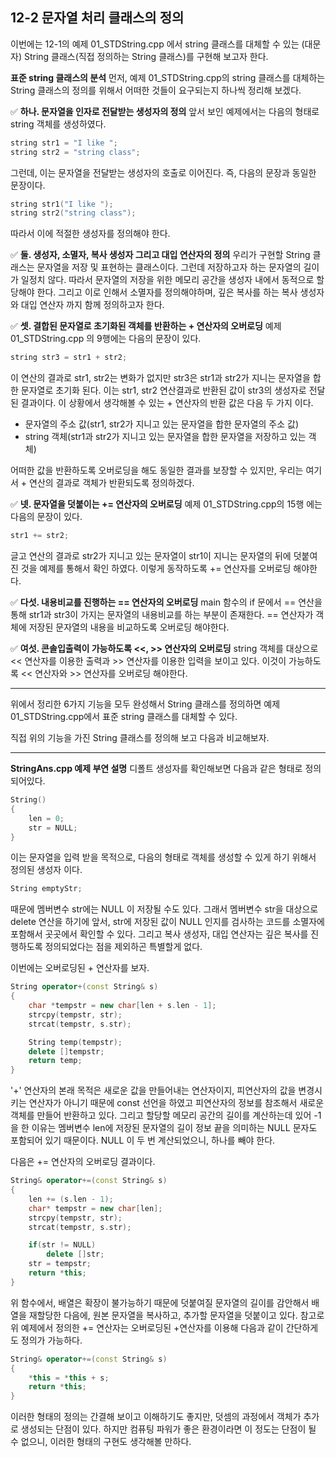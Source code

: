 12-2 문자열 처리 클래스의 정의
---
이번에는 12-1의 예제 01_STDString.cpp 에서 string 클래스를 대체할 수 있는 (대문자) String 클래스(직접 정의하는 String 클래스)를 구현해 보고자 한다.

**표준 string 클래스의 분석**
먼저, 예제 01_STDString.cpp의 string 클래스를 대체하는 String 클래스의 정의를 위해서 어떠한 것들이 요구되는지 하나씩 정리해 보겠다.

✅ **하나. 문자열을 인자로 전달받는 생성자의 정의**
앞서 보인 예제에서는 다음의 형태로 string 객체를 생성하였다.
``` C++
string str1 = "I like ";
string str2 = "string class";
```

그런데, 이는 문자열을 전달받는 생성자의 호출로 이어진다. 즉, 다음의 문장과 동일한 문장이다.

``` C++
string str1("I like ");
string str2("string class");
```
따라서 이에 적절한 생성자를 정의해야 한다.

✅ **둘. 생성자, 소멸자, 복사 생성자 그리고 대입 연산자의 정의**
우리가 구현할 String 클래스는 문자열을 저장 및 표현하는 클래스이다. 그런데 저장하고자 하는 문자열의 길이가 일정치 않다. 따라서 문자열의 저장을 위한 메모리 공간을 생성자 내에서 동적으로 할당해야 한다. 그리고 이로 인해서 소멸자를 정의해야하며, 깊은 복사를 하는 복사 생성자와 대입 연산자 까지 함께 정의하고자 한다.

✅ **셋. 결합된 문자열로 초기화된 객체를 반환하는 + 연산자의 오버로딩**
예제 01_STDString.cpp 의 9행에는 다음의 문장이 있다.

``` C++
string str3 = str1 + str2;
```

이 연산의 결과로 str1, str2는 변화가 없지만 str3은 str1과 str2가 지니는 문자열을 합한 문자열로 초기화 된다. 이는 str1, str2 연산결과로 반환된 값이 str3의 생성자로 전달된 결과이다. 이 상황에서 생각해볼 수 있는 + 연산자의 반환 값은 다음 두 가지 이다.
* 문자열의 주소 값(str1, str2가 지니고 있는 문자열을 합한 문자열의 주소 값)
* string 객체(str1과 str2가 지니고 있는 문자열을 합한 문자열을 저장하고 있는 객체)

어떠한 값을 반환하도록 오버로딩을 해도 동일한 결과를 보장할 수 있지만, 우리는 여기서 + 연산의 결과로 객체가 반환되도록 정의하겠다.

✅ **넷. 문자열을 덧붙이는 += 연산자의 오버로딩**
예제 01_STDString.cpp의 15행 에는 다음의 문장이 있다.
``` C++
str1 += str2;
```
글고 연산의 결과로 str2가 지니고 있는 문자열이 str1이 지니는 문자열의 뒤에 덧붙여진 것을 예제를 통해서 확인 하였다. 이렇게 동작하도록 += 연산자를 오버로딩 해야한다.

✅ **다섯. 내용비교를 진행하는 == 연산자의 오버로딩**
main 함수의 if 문에서 == 연산을 통해 str1과 str3이 가지는 문자열의 내용비교를 하는 부분이 존재한다. == 연산자가 객체에 저장된 문자열의 내용을 비교하도록 오버로딩 해야한다.

✅ **여섯. 콘솔입출력이 가능하도록 <<, >> 연산자의 오버로딩**
string 객체를 대상으로 << 연산자를 이용한 출력과 >> 연산자를 이용한 입력을 보이고 있다.
이것이 가능하도록 << 연산자와 >> 연산자를 오버로딩 해야한다.

---
위에서 정리한 6가지 기능을 모두 완성해서 String 클래스를 정의하면 예제 01_STDString.cpp에서 표준 string 클래스를 대체할 수 있다. 

직접 위의 기능을 가진 String 클래스를 정의해 보고 다음과 비교해보자.

---

**StringAns.cpp 예제 부연 설명**
디폴트 생성자를 확인해보면 다음과 같은 형태로 정의 되어있다.
``` C++
String()
{
    len = 0;
    str = NULL;
}
```
이는 문자열을 입력 받을 목적으로, 다음의 형태로 객체를 생성할 수 있게 하기 위해서 정의된 생성자 이다.

``` C++
String emptyStr;
```
때문에 멤버변수 str에는 NULL 이 저장될 수도 있다. 그래서 멤버변수 str을 대상으로 delete 연산을 하기에 앞서, str에 저장된 값이 NULL 인지를 검사하는 코드를 소멸자에 포함해서 곳곳에서 확인할 수 있다.
그리고 복사 생성자, 대입 연산자는 깊은 복사를 진행하도록 정의되었다는 점을 제외하곤 특별할게 없다.

이번에는 오버로딩된 + 연산자를 보자.

``` C++
String operator+(const String& s)
{
    char *tempstr = new char[len + s.len - 1];
    strcpy(tempstr, str);
    strcat(tempstr, s.str);

    String temp(tempstr);
    delete []tempstr;
    return temp;
}
```
'+' 연산자의 본래 목적은 새로운 값을 만들어내는 연산자이지, 피연산자의 값을 변경시키는 연산자가 아니기 때문에 const 선언을 하였고 피연산자의 정보를 참조해서 새로운 객체를 만들어 반환하고 있다. 그리고 할당할 메모리 공간의 길이를 계산하는데 있어 -1을 한 이유는 멤버변수 len에 저장된 문자열의 길이 정보 끝을 의미하는 NULL 문자도 포함되어 있기 때문이다. NULL 이 두 번 계산되었으니, 하나를 빼야 한다.

다음은 += 연산자의 오버로딩 결과이다.
``` C++
String& operator+=(const String& s)
{
    len += (s.len - 1);
    char* tempstr = new char[len];
    strcpy(tempstr, str);
    strcat(tempstr, s.str);

    if(str != NULL)
        delete []str;
    str = tempstr;
    return *this;
}
```
위 함수에서, 배열은 확장이 불가능하기 때문에 덧붙여질 문자열의 길이를 감안해서 배열을 재할당한 다음에, 원본 문자열을 복사하고, 추가할 문자열을 덧붙이고 있다. 참고로 위 예제에서 정의한 += 연산자는 오버로딩된 +연산자를 이용해 다음과 같이 간단하게도 정의가 가능하다.

``` C++
String& operator+=(const String& s)
{
    *this = *this + s;
    return *this;
}
```
이러한 형태의 정의는 간결해 보이고 이해하기도 좋지만, 덧셈의 과정에서 객체가 추가로 생성되는 단점이 있다. 하지만 컴퓨팅 파워가 좋은 환경이라면 이 정도는 단점이 될 수 없으니, 이러한 형태의 구현도 생각해볼 만하다.